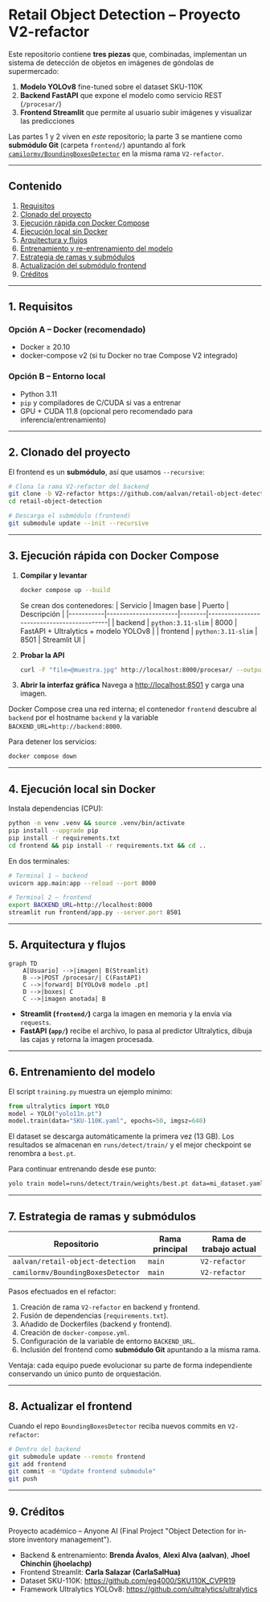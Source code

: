 # Retail Object Detection – Proyecto V2-refactor

Este repositorio contiene **tres piezas** que, combinadas, implementan un sistema de detección de objetos en imágenes de góndolas de supermercado:

1. **Modelo YOLOv8** fine-tuned sobre el dataset SKU-110K
2. **Backend FastAPI** que expone el modelo como servicio REST (`/procesar/`)
3. **Frontend Streamlit** que permite al usuario subir imágenes y visualizar las predicciones

Las partes 1 y 2 viven en _este_ repositorio; la parte 3 se mantiene como **submódulo Git** (carpeta `frontend/`) apuntando al fork [`camilormv/BoundingBoxesDetector`](https://github.com/camilormv/BoundingBoxesDetector) en la misma rama `V2-refactor`.

---
## Contenido
1. [Requisitos](#requisitos)
2. [Clonado del proyecto](#clonado-del-proyecto)
3. [Ejecución rápida con Docker Compose](#ejecucion-rapida-con-docker-compose)
4. [Ejecución local sin Docker](#ejecucion-local-sin-docker)
5. [Arquitectura y flujos](#arquitectura-y-flujos)
6. [Entrenamiento y re-entrenamiento del modelo](#entrenamiento-del-modelo)
7. [Estrategia de ramas y submódulos](#estrategia-de-ramas)
8. [Actualización del submódulo frontend](#actualizar-frontend)
9. [Créditos](#creditos)

---
## 1. Requisitos <a name="requisitos"></a>

### Opción A – Docker (recomendado)
* Docker ≥ 20.10
* docker-compose v2 (si tu Docker no trae Compose V2 integrado)

### Opción B – Entorno local
* Python 3.11
* `pip` y compiladores de C/CUDA si vas a entrenar
* GPU + CUDA 11.8 (opcional pero recomendado para inferencia/entrenamiento)

---
## 2. Clonado del proyecto <a name="clonado-del-proyecto"></a>

El frontend es un **submódulo**, así que usamos `--recursive`:

```bash
# Clona la rama V2-refactor del backend
git clone -b V2-refactor https://github.com/aalvan/retail-object-detection.git
cd retail-object-detection

# Descarga el submódulo (frontend)
git submodule update --init --recursive
```

---
## 3. Ejecución rápida con Docker Compose <a name="ejecucion-rapida-con-docker-compose"></a>

1. **Compilar y levantar**
   ```bash
   docker compose up --build
   ```
   Se crean dos contenedores:
   | Servicio  | Imagen base          | Puerto | Descripción                               |
   |-----------|----------------------|--------|-------------------------------------------|
   | backend   | `python:3.11-slim`   | 8000   | FastAPI + Ultralytics + modelo YOLOv8     |
   | frontend  | `python:3.11-slim`   | 8501   | Streamlit UI                              |

2. **Probar la API**
   ```bash
   curl -F "file=@muestra.jpg" http://localhost:8000/procesar/ --output pred.jpg
   ```

3. **Abrir la interfaz gráfica**
   Navega a <http://localhost:8501> y carga una imagen.

Docker Compose crea una red interna; el contenedor `frontend` descubre al `backend` por el hostname `backend` y la variable `BACKEND_URL=http://backend:8000`.

Para detener los servicios:
```bash
docker compose down
```

---
## 4. Ejecución local sin Docker <a name="ejecucion-local-sin-docker"></a>

Instala dependencias (CPU):
```bash
python -m venv .venv && source .venv/bin/activate
pip install --upgrade pip
pip install -r requirements.txt
cd frontend && pip install -r requirements.txt && cd ..
```

En dos terminales:
```bash
# Terminal 1 – backend
uvicorn app.main:app --reload --port 8000

# Terminal 2 – frontend
export BACKEND_URL=http://localhost:8000
streamlit run frontend/app.py --server.port 8501
```

---
## 5. Arquitectura y flujos <a name="arquitectura-y-flujos"></a>

```mermaid
graph TD
    A[Usuario] -->|imagen| B(Streamlit)
    B -->|POST /procesar/| C(FastAPI)
    C -->|forward| D[YOLOv8 modelo .pt]
    D -->|boxes| C
    C -->|imagen anotada| B
```

* **Streamlit (`frontend/`)**  carga la imagen en memoria y la envía vía `requests`.
* **FastAPI (`app/`)** recibe el archivo, lo pasa al predictor Ultralytics, dibuja las cajas y retorna la imagen procesada.

---
## 6. Entrenamiento del modelo <a name="entrenamiento-del-modelo"></a>

El script `training.py` muestra un ejemplo mínimo:
```python
from ultralytics import YOLO
model = YOLO("yolo11n.pt")
model.train(data="SKU-110K.yaml", epochs=50, imgsz=640)
```
El dataset se descarga automáticamente la primera vez (13 GB). Los resultados se almacenan en `runs/detect/train/` y el mejor checkpoint se renombra a `best.pt`.

Para continuar entrenando desde ese punto:
```bash
yolo train model=runs/detect/train/weights/best.pt data=mi_dataset.yaml epochs=30 imgsz=640
```

---
## 7. Estrategia de ramas y submódulos <a name="estrategia-de-ramas"></a>

| Repositorio                         | Rama principal | Rama de trabajo actual |
|-------------------------------------|----------------|------------------------|
| `aalvan/retail-object-detection`    | `main`         | `V2-refactor`          |
| `camilormv/BoundingBoxesDetector`   | `main`         | `V2-refactor`          |

Pasos efectuados en el refactor:
1. Creación de rama `V2-refactor` en backend y frontend.
2. Fusión de dependencias (`requirements.txt`).
3. Añadido de Dockerfiles (backend y frontend).
4. Creación de `docker-compose.yml`.
5. Configuración de la variable de entorno `BACKEND_URL`.
6. Inclusión del frontend como **submódulo Git** apuntando a la misma rama.

Ventaja: cada equipo puede evolucionar su parte de forma independiente conservando un único punto de orquestación.

---
## 8. Actualizar el frontend <a name="actualizar-frontend"></a>

Cuando el repo `BoundingBoxesDetector` reciba nuevos commits en `V2-refactor`:
```bash
# Dentro del backend
git submodule update --remote frontend
git add frontend
git commit -m "Update frontend submodule"
git push
```

---
## 9. Créditos <a name="creditos"></a>

Proyecto académico – Anyone AI (Final Project "Object Detection for in-store inventory management").

* Backend & entrenamiento: **Brenda Ávalos**, **Alexi Alva (aalvan)**, **Jhoel Chinchin (jhoelachp)**
* Frontend Streamlit: **Carla Salazar (CarlaSalHua)**
* Dataset SKU-110K: <https://github.com/eg4000/SKU110K_CVPR19>
* Framework Ultralytics YOLOv8: <https://github.com/ultralytics/ultralytics>